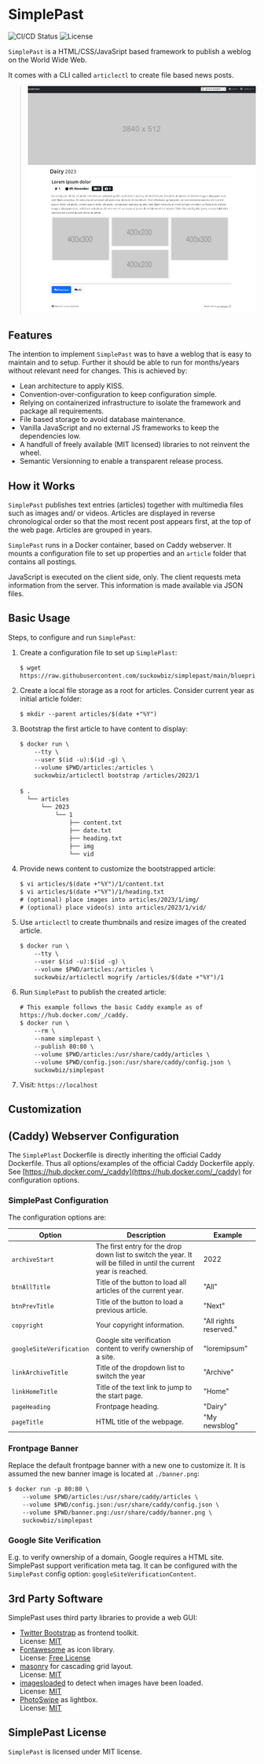 # SimplePast

![CI/CD Status](https://img.shields.io/github/actions/workflow/status/suckowbiz/simplepast/publish.yml)
![License](https://img.shields.io/github/license/suckowbiz/simplepast)

`SimplePast` is a HTML/CSS/JavaSript based framework to publish a weblog on the World Wide Web.

It comes with a CLI called `articlectl` to create file based news posts.

> ![Screenshot](./screen.png)

## Features

The intention to implement `SimplePast` was to have a weblog that is easy to maintain and to setup. Further it should be able to run for months/years without relevant need for changes. This is achieved by:

- Lean architecture to apply KISS.
- Convention-over-configuration to keep configuration simple.
- Relying on containerized infrastructure to isolate the framework and package all requirements.
- File based storage to avoid database maintenance.
- Vanilla JavaScript and no external JS frameworks to keep the dependencies low. 
- A handfull of freely available (MIT licensed) libraries to not reinvent the wheel.
- Semantic Versionning to enable a transparent release process.

## How it Works

`SimplePast` publishes text entries (articles) together with multimedia files such as images and/ or videos. Articles are displayed in reverse chronological order so that the most recent post appears first, at the top of the web page. Articles are grouped in years.

`SimplePast` runs in a Docker container, based on Caddy webserver. It mounts a configuration file to set up properties and an `article` folder that contains all postings.

JavaScript is executed on the client side, only. The client requests meta information from the server. This information is made available via JSON files. 

## Basic Usage

Steps, to configure and run `SimplePast`:

1. Create a configuration file to set up `SimplePlast`:

   ```shell
   $ wget https://raw.githubusercontent.com/suckowbiz/simplepast/main/blueprints/config.json
   ```

1. Create a local file storage as a root for articles. Consider current year as initial article folder:

   ```shell
   $ mkdir --parent articles/$(date +"%Y")
   ```

1. Bootstrap the first article to have content to display:

   ```shell
   $ docker run \
       --tty \
       --user $(id -u):$(id -g) \
       --volume $PWD/articles:/articles \
       suckowbiz/articlectl bootstrap /articles/2023/1
   
   $ .
     └── articles
         └── 2023
             └── 1
                 ├── content.txt
                 ├── date.txt
                 ├── heading.txt
                 ├── img
                 └── vid
   ```

1. Provide news content to customize the bootstrapped article:

   ```shell
   $ vi articles/$(date +"%Y")/1/content.txt
   $ vi articles/$(date +"%Y")/1/heading.txt
   # (optional) place images into articles/2023/1/img/
   # (optional) place video(s) into articles/2023/1/vid/
   ```

1. Use `articlectl` to create thumbnails and resize images of the created article.

    ```shell
    $ docker run \
        --tty \
        --user $(id -u):$(id -g) \
        --volume $PWD/articles:/articles \
        suckowbiz/articlectl mogrify /articles/$(date +"%Y")/1
    ```

1. Run `SimplePast` to publish the created article:

   ```shell
   # This example follows the basic Caddy example as of https://hub.docker.com/_/caddy.
   $ docker run \
       --rm \
       --name simplepast \
       --publish 80:80 \
       --volume $PWD/articles:/usr/share/caddy/articles \
       --volume $PWD/config.json:/usr/share/caddy/config.json \
       suckowbiz/simplepast
   ```

1. Visit: `https://localhost`

## Customization

## (Caddy) Webserver Configuration

The `SimplePlast` Dockerfile is directly inheriting the official Caddy Dockerfile. Thus all options/examples of the official Caddy Dockerfile apply. See [https://hub.docker.com/_/caddy](https://hub.docker.com/_/caddy) for configuration options.

### SimplePast Configuration

The configuration options are:

| Option | Description | Example |
| ------ | ----------- | ------- |
| `archiveStart` | The first entry for the drop down list to switch the year. It will be filled in until the current year is reached. | 2022 |
| `btnAllTitle` | Title of the button to load all articles of the current year. | "All" |
| `btnPrevTitle` | Title of the button to load a previous article. | "Next" |
| `copyright` | Your copyright information. | "All rights reserved." |
| `googleSiteVerification` | Google site verification content to verify ownership of a site. | "loremipsum" |
| `linkArchiveTitle` | Title of the dropdown list to switch the year | "Archive" |
| `linkHomeTitle` | Title of the text link to jump to the start page. | "Home" |
| `pageHeading` | Frontpage heading. | "Dairy" |
| `pageTitle` | HTML title of the webpage. | "My newsblog" |

### Frontpage Banner

Replace the default frontpage banner with a new one to customize it. It is assumed the new banner image is located at `./banner.png`:

```shell
$ docker run -p 80:80 \
    --volume $PWD/articles:/usr/share/caddy/articles \
    --volume $PWD/config.json:/usr/share/caddy/config.json \
    --volume $PWD/banner.png:/usr/share/caddy/banner.png \
    suckowbiz/simplepast
```

### Google Site Verification

E.g. to verify ownership of a domain, Google requires a HTML site. SimplePast support verification meta tag. It can be configured with the `SimplePast` config option: `googleSiteVerificationContent`.

## 3rd Party Software

SimplePast uses third party libraries to provide a web GUI:

- [Twitter Bootstrap](https://getbootstrap.com/) as frontend toolkit.  
  License: [MIT](https://github.com/twbs/bootstrap/blob/main/LICENSE)
- [Fontawesome](https://fontawesome.com/) as icon library.  
  License: [Free License](https://fontawesome.com/license/free)
- [masonry](https://github.com/desandro/masonry) for cascading grid layout.  
  License: [MIT](https://desandro.mit-license.org/)
- [imagesloaded](https://github.com/desandro/imagesloaded) to detect when images have been loaded.  
  License: [MIT](https://desandro.mit-license.org/)
- [PhotoSwipe](https://github.com/dimsemenov/photoswipe) as lightbox.  
  License: [MIT](https://github.com/dimsemenov/PhotoSwipe/blob/master/LICENSE)

## SimplePast License

`SimplePast` is licensed under MIT license.

